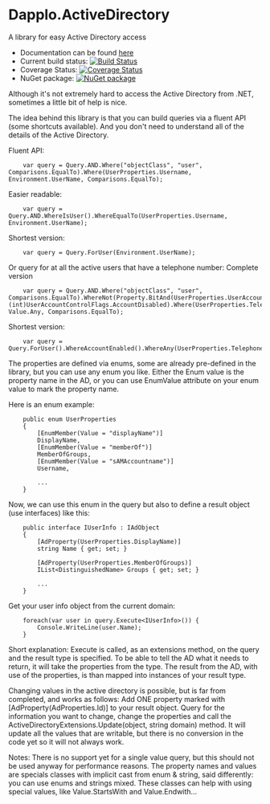 # Dapplo.ActiveDirectory
A library for easy Active Directory access

- Documentation can be found [here](http://www.dapplo.net/Dapplo.ActiveDirectory)
- Current build status: [![Build Status](https://dev.azure.com/Dapplo/Dapplo%20framework/_apis/build/status/dapplo.Dapplo.ActiveDirectory?branchName=master)](https://dev.azure.com/Dapplo/Dapplo%20framework/_build/latest?definitionId=15&branchName=master)
- Coverage Status: [![Coverage Status](https://coveralls.io/repos/github/dapplo/Dapplo.ActiveDirectory/badge.svg?branch=master)](https://coveralls.io/github/dapplo/Dapplo.ActiveDirectory?branch=master)
- NuGet package: [![NuGet package](https://badge.fury.io/nu/Dapplo.ActiveDirectory.svg)](https://badge.fury.io/nu/Dapplo.ActiveDirectory)

Although it's not extremely hard to access the Active Directory from .NET, sometimes a little bit of help is nice.

The idea behind this library is that you can build queries via a fluent API (some shortcuts available).
And you don't need to understand all of the details of the Active Directory.

Fluent API:
```
	var query = Query.AND.Where("objectClass", "user", Comparisons.EqualTo).Where(UserProperties.Username, Environment.UserName, Comparisons.EqualTo);
```
Easier readable:
```
	var query = Query.AND.WhereIsUser().WhereEqualTo(UserProperties.Username, Environment.UserName);
```
Shortest version:
```
	var query = Query.ForUser(Environment.UserName);
```

Or query for at all the active users that have a telephone number:
Complete version
```
	var query = Query.AND.Where("objectClass", "user", Comparisons.EqualTo).WhereNot(Property.BitAnd(UserProperties.UserAccountControl), (int)UserAccountControlFlags.AccountDisabled).Where(UserProperties.TelephoneNumber, Value.Any, Comparisons.EqualTo);
```
Shortest version:
```
	var query = Query.ForUser().WhereAccountEnabled().WhereAny(UserProperties.TelephoneNumber);
```

The properties are defined via enums, some are already pre-defined in the library, but you can use any enum you like.
Either the Enum value is the property name in the AD, or you can use EnumValue attribute on your enum value to mark the property name.

Here is an enum example:
```
	public enum UserProperties
	{
		[EnumMember(Value = "displayName")]
		DisplayName,
		[EnumMember(Value = "memberOf")]
		MemberOfGroups,
		[EnumMember(Value = "sAMAccountname")]
		Username,
		
		...
	}
```

Now, we can use this enum in the query but also to define a result object (use interfaces) like this:
```
	public interface IUserInfo : IAdObject
	{
		[AdProperty(UserProperties.DisplayName)]
		string Name { get; set; }

		[AdProperty(UserProperties.MemberOfGroups)]
		IList<DistinguishedName> Groups { get; set; }
		
		...
	}
```

Get your user info object from the current domain:
```
	foreach(var user in query.Execute<IUserInfo>()) {
		Console.WriteLine(user.Name);
	}
```
Short explanation: Execute is called, as an extensions method, on the query and the result type is specified.
To be able to tell the AD what it needs to return, it will take the properties from the type.
The result from the AD, with use of the properties, is than mapped into instances of your result type.

Changing values in the active directory is possible, but is far from completed, and works as follows:
Add ONE property marked with [AdProperty(AdProperties.Id)] to your result object.
Query for the information you want to change, change the properties and call the ActiveDirectoryExtensions.Update(object, string domain) method.
It will update all the values that are writable, but there is no conversion in the code yet so it will not always work.

Notes:
There is no support yet for a single value query, but this should not be used anyway for performance reasons.
The property names and values are specials classes with implicit cast from enum & string, said differently: you can use enums and strings mixed.
These classes can help with using special values, like Value.StartsWith and Value.Endwith...

